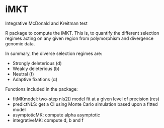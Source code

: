 # iMKT
Integrative McDonald and Kreitman test

R package to compute the iMKT. This is, to quantify the different selection regimes acting on any given region from polymorphism and divergence genomic data.

In summary, the diverse selection regimes are:

   - Strongly deleterious (d)
   - Weakly deleterious (b)
   - Neutral (f)
   - Adaptive fixations (α)


Functions included in the package:

   - fitMKmodel: two-step nls2() model fit at a given level of precision (res)
   - predictNLS: get a CI using Monte Carlo simulation based upon a fitted model
   - asymptoticMK: compute alpha asymptotic
   - integrativeMK: compute d, b and f
